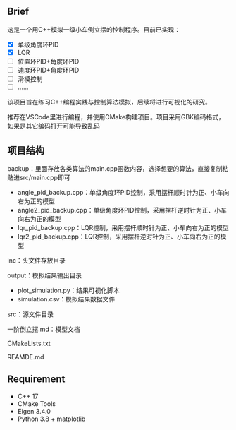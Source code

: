 ## Brief

这是一个用C++模拟一级小车倒立摆的控制程序。目前已实现：

- [x] 单级角度环PID
- [x] LQR
- [ ] 位置环PID+角度环PID
- [ ] 速度环PID+角度环PID
- [ ] 滑模控制
- [ ] ......

该项目旨在练习C++编程实践与控制算法模拟，后续将进行可视化的研究。

推荐在VSCode里进行编程，并使用CMake构建项目。项目采用GBK编码格式，如果是其它编码打开可能导致乱码

## 项目结构

backup：里面存放各类算法的main.cpp函数内容，选择想要的算法，直接复制粘贴进src/main.cpp即可

- angle_pid_backup.cpp：单级角度环PID控制，采用摆杆顺时针为正、小车向右为正的模型
- angle2_pid_backup.cpp：单级角度环PID控制，采用摆杆逆时针为正、小车向右为正的模型
- lqr_pid_backup.cpp：LQR控制，采用摆杆顺时针为正、小车向右为正的模型
- lqr2_pid_backup.cpp：LQR控制，采用摆杆逆时针为正、小车向右为正的模型

inc：头文件存放目录

output：模拟结果输出目录

- plot_simulation.py：结果可视化脚本
- simulation.csv：模拟结果数据文件

src：源文件目录

一阶倒立摆.md：模型文档

CMakeLists.txt

REAMDE.md

## Requirement

- C++ 17
- CMake Tools
- Eigen 3.4.0
- Python 3.8 + matplotlib
